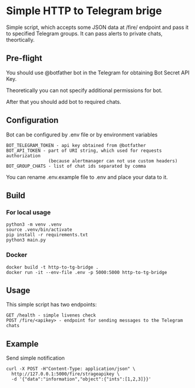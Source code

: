 # Simple HTTP to Telegram brige

Simple script, which accepts some JSON data at /fire/<apikey> endpoint and pass
it to specified Telegram groups. It can pass alerts to private chats,
theortically.

## Pre-flight

You should use @botfather bot in the Telegram for obtaining Bot Secret API Key.

Theoretically you can not specify additional permissions for bot.

After that you should add bot to required chats.

## Configuration

Bot can be configured by .env file or by environment variables

    BOT_TELEGRAM_TOKEN - api key obtained from @botfather
    BOT_API_TOKEN - part of URI string, which used for requests authorization
                    (because alertmanager can not use custom headers)
    BOT_GROUP_CHATS - list of chat ids separated by comma

You can rename .env.example file to .env and place your data to it.

## Build

### For local usage

    python3 -m venv .venv
    source .venv/bin/activate
    pip install -r requirements.txt
    python3 main.py

### Docker

    docker build -t http-to-tg-bridge .
    docker run -it --env-file .env -p 5000:5000 http-to-tg-bridge

## Usage

This simple script has two endpoints:

    GET /health - simple livenes check
    POST /fire/<apikey> - endpoint for sending messages to the Telegram chats

## Example

Send simple notification

    curl -X POST -H"Content-Type: application/json" \
      http://127.0.0.1:5000/fire/strageapikey \
      -d '{"data":"information","object":{"ints":[1,2,3]}}'
